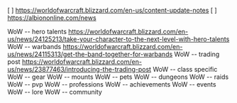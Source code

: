 [ ] https://worldofwarcraft.blizzard.com/en-us/content-update-notes
[ ] https://albiononline.com/news

WoW -- hero talents https://worldofwarcraft.blizzard.com/en-us/news/24125213/take-your-character-to-the-next-level-with-hero-talents
WoW -- warbands https://worldofwarcraft.blizzard.com/en-us/news/24115313/get-the-band-together-for-warbands
WoW -- trading post https://worldofwarcraft.blizzard.com/en-us/news/23877463/introducing-the-trading-post
WoW -- class specific
WoW -- gear
WoW -- mounts
WoW -- pets
WoW -- dungeons
WoW -- raids
WoW -- pvp
WoW -- professions
WoW -- achievements
WoW -- events
WoW -- lore
WoW -- community
